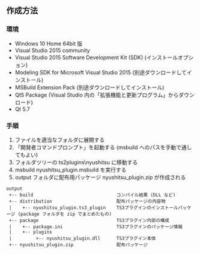 ## 作成方法

### 環境
+ Windows 10 Home 64bit 版
+ Visual Studio 2015 community
 + Visual Studio 2015 Software Development Kit (SDK) (インストールオプション)
 + Modeling SDK for Microsoft Visual Studio 2015 (別途ダウンロードしてインストール)
 + MSBuild Extension Pack (別途ダウンロードしてインストール)
 + Qt5 Package (Visual Studio 内の「拡張機能と更新プログラム」からダウンロード)
+ Qt 5.7

### 手順
1. ファイルを適当なフォルダに展開する
2. 「開発者コマンドプロンプト」を起動する (msbuild へのパスを手動で通してもよい)
3. フォルダツリーの ts2plugins\nyushitsu に移動する
4. msbuild nyushitsu_plugin.msbuild を実行する
5. output フォルダに配布用パッケージ nyushitsu_plugin.zip が作成される

```
output
 +-- build                               コンパイル結果 (DLL など)
 +-- distribution                        配布パッケージの内容物
 |    +-- nyushitsu_plugin.ts3_plugin    TS3プラグインのインストールパッケージ (package フォルダを zip でまとめたもの)
 +-- package                             TS3プラグイン内部の構成
 |    +-- package.ini                    TS3プラグインのパッケージ情報
 |    +-- plugins
 |         +-- nyushitsu_plugin.dll      TS3プラグイン本体
 +-- nyushitsu_plugin.zip                配布パッケージ
```
